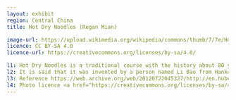 ```yaml
---
layout: exhibit
region: Central China
title: Hot Dry Noodles (Regan Mian)

image-url: https://upload.wikimedia.org/wikipedia/commons/thumb/7/7e/Hot_Dry_Noodles.jpg/1280px-Hot_Dry_Noodles.jpg
licence: CC BY-SA 4.0
licence-url: https://creativecommons.org/licenses/by-sa/4.0/

l1: Hot Dry Noodles is a traditional course with the history about 80 years from Wuhan.
l2: It is said that it was invented by a person named Li Bao from Hankou, Wuhan.
l3: Reference https://web.archive.org/web/20120722045327/http://en.hubei.gov.cn/visiting_hubei/food/201204/t20120421_346549.shtml
l4: Photo licence <a href="https://creativecommons.org/licenses/by-sa/4.0">CC BY-SA 4.0</a>
---
```

